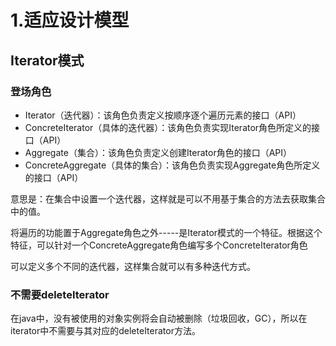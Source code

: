 # 1.适应设计模型

## Iterator模式

### 登场角色

- Iterator（迭代器）：该角色负责定义按顺序逐个遍历元素的接口（API）
- ConcreteIterator（具体的迭代器）：该角色负责实现Iterator角色所定义的接口（API）
- Aggregate（集合）：该角色负责定义创建Iterator角色的接口（API）
- ConcreteAggregate（具体的集合）：该角色负责实现Aggregate角色所定义的接口（API）

意思是：在集合中设置一个迭代器，这样就是可以不用基于集合的方法去获取集合中的值。

将遍历的功能置于Aggregate角色之外-----是Iterator模式的一个特征。根据这个特征，可以针对一个ConcreteAggregate角色编写多个ConcreteIterator角色

可以定义多个不同的迭代器，这样集合就可以有多种迭代方式。

### 不需要deleteIterator

在java中，没有被使用的对象实例将会自动被删除（垃圾回收，GC），所以在iterator中不需要与其对应的deleteIterator方法。

